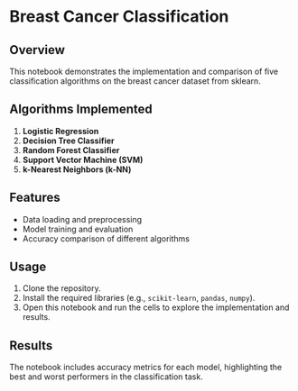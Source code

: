 # Breast Cancer Classification

## Overview
This notebook demonstrates the implementation and comparison of five classification algorithms on the breast cancer dataset from sklearn.

## Algorithms Implemented
1. **Logistic Regression**
2. **Decision Tree Classifier**
3. **Random Forest Classifier**
4. **Support Vector Machine (SVM)**
5. **k-Nearest Neighbors (k-NN)**

## Features
- Data loading and preprocessing
- Model training and evaluation
- Accuracy comparison of different algorithms

## Usage
1. Clone the repository.
2. Install the required libraries (e.g., `scikit-learn`, `pandas`, `numpy`).
3. Open this notebook and run the cells to explore the implementation and results.

## Results
The notebook includes accuracy metrics for each model, highlighting the best and worst performers in the classification task.
